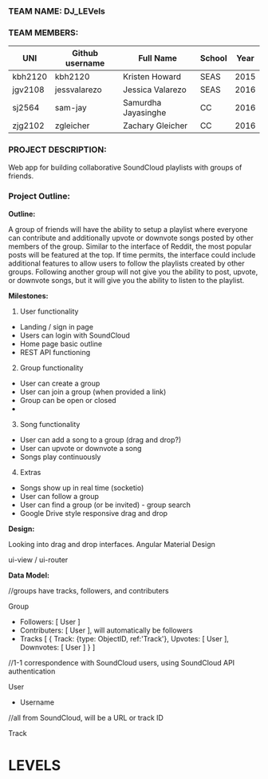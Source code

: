 ### TEAM NAME: DJ_LEVels

### TEAM MEMBERS:

| UNI | Github username  | Full Name | School | Year |
|-----|------------------|-----------|--------|------|
|  kbh2120   |       kbh2120      |     Kristen Howard      |    SEAS    |   2015   |
|  jgv2108   |       jessvalarezo           |    Jessica Valarezo       |    SEAS    |   2016   |
|  sj2564   |        sam-jay          |    Samurdha Jayasinghe    |   CC   |     2016      |
|  zjg2102   |       zgleicher           |      Zachary Gleicher     |    CC    |   2016   |

### PROJECT DESCRIPTION:

Web app for building collaborative SoundCloud playlists with groups of friends.


### Project Outline:

**Outline:**

A group of friends will have the ability to setup a playlist where everyone can contribute and additionally upvote or downvote songs posted by other members of the group. Similar to the interface of Reddit, the most popular posts will be featured at the top. If time permits, the interface could include additional features to allow users to follow the playlists created by other groups. Following another group will not give you the ability to post, upvote, or downvote songs, but it will give you the ability to listen to the playlist. 

**Milestones:**

1) User functionality
- Landing / sign in page
- Users can login with SoundCloud
- Home page basic outline
- REST API functioning

2) Group functionality
- User can create a group
- User can join a group (when provided a link)
- Group can be open or closed
- 

3) Song functionality
- User can add a song to a group (drag and drop?)
- User can upvote or downvote a song
- Songs play continuously 


4) Extras
- Songs show up in real time (socketio)
- User can follow a group
- User can find a group (or be invited) - group search
- Google Drive style responsive drag and drop

**Design:**

Looking into drag and drop interfaces.
Angular Material Design

ui-view / ui-router

**Data Model:**

//groups have tracks, followers, and contributers 

Group
- Followers: [ User ]
- Contributers: [ User ], will automatically be followers
- Tracks [ {
	Track: {type: ObjectID, ref:'Track'},
	Upvotes: [ User ],
	Downvotes: [ User ]
} ]

//1-1 correspondence with SoundCloud users, using SoundCloud API authentication

User
- Username

//all from SoundCloud, will be a URL or track ID

Track






# LEVELS
